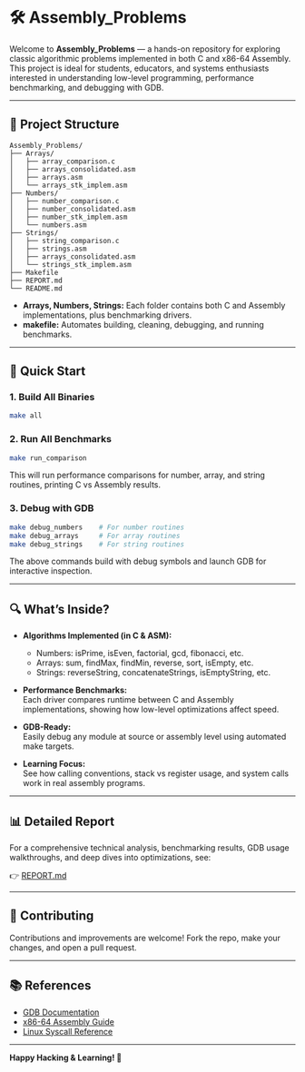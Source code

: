 # 🛠️ Assembly_Problems

Welcome to **Assembly_Problems** — a hands-on repository for exploring classic algorithmic problems implemented in both C and x86-64 Assembly. This project is ideal for students, educators, and systems enthusiasts interested in understanding low-level programming, performance benchmarking, and debugging with GDB.

---

## 📂 Project Structure

```
Assembly_Problems/
├── Arrays/
│   ├── array_comparison.c
│   ├── arrays_consolidated.asm
│   ├── arrays.asm
│   └── arrays_stk_implem.asm
├── Numbers/
│   ├── number_comparison.c 
│   ├── number_consolidated.asm
│   ├── number_stk_implem.asm
│   └── numbers.asm
├── Strings/
│   ├── string_comparison.c
│   ├── strings.asm
│   ├── arrays_consolidated.asm
│   └── strings_stk_implem.asm
├── Makefile
├── REPORT.md
└── README.md
```

- **Arrays, Numbers, Strings:** Each folder contains both C and Assembly implementations, plus benchmarking drivers.
- **makefile:** Automates building, cleaning, debugging, and running benchmarks.

---

## 🚀 Quick Start

### 1. Build All Binaries

```bash
make all
```

### 2. Run All Benchmarks

```bash
make run_comparison
```
This will run performance comparisons for number, array, and string routines, printing C vs Assembly results.

### 3. Debug with GDB

```bash
make debug_numbers    # For number routines
make debug_arrays     # For array routines
make debug_strings    # For string routines
```
The above commands build with debug symbols and launch GDB for interactive inspection.

---

## 🔍 What’s Inside?

- **Algorithms Implemented (in C & ASM):**
  - Numbers: isPrime, isEven, factorial, gcd, fibonacci, etc.
  - Arrays: sum, findMax, findMin, reverse, sort, isEmpty, etc.
  - Strings: reverseString, concatenateStrings, isEmptyString, etc.

- **Performance Benchmarks:**  
  Each driver compares runtime between C and Assembly implementations, showing how low-level optimizations affect speed.

- **GDB-Ready:**  
  Easily debug any module at source or assembly level using automated make targets.

- **Learning Focus:**  
  See how calling conventions, stack vs register usage, and system calls work in real assembly programs.

---

## 📊 Detailed Report

For a comprehensive technical analysis, benchmarking results, GDB usage walkthroughs, and deep dives into optimizations, see:

👉 [REPORT.md](./REPORT.md)

---

## 🤝 Contributing

Contributions and improvements are welcome! Fork the repo, make your changes, and open a pull request.

---

## 📚 References

- [GDB Documentation](https://www.gnu.org/software/gdb/documentation/)
- [x86-64 Assembly Guide](https://cs.lmu.edu/~ray/notes/x86assembly/)
- [Linux Syscall Reference](https://filippo.io/linux-syscall-table/)

---

**Happy Hacking & Learning! 🚀**

